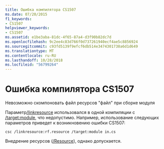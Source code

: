 ```yaml
---
title: Ошибка компилятора CS1507
ms.date: 07/20/2015
f1_keywords:
- CS1507
helpviewer_keywords:
- CS1507
ms.assetid: e1be3aba-81dc-4f65-87a4-d3f90b82dc7d
ms.openlocfilehash: 9c2ee4c83d766f0d737261940ecf4ae5c8856924
ms.sourcegitcommit: c93fd5139f9efcf6db514e3474301738a6d1d649
ms.translationtype: MT
ms.contentlocale: ru-RU
ms.lasthandoff: 10/28/2018
ms.locfileid: "56799264"
---
```

# <a name="compiler-error-cs1507"></a>Ошибка компилятора CS1507
Невозможно скомпоновать файл ресурсов "файл" при сборке модуля  
  
 Параметр[/linkresource](../../csharp/language-reference/compiler-options/linkresource-compiler-option.md) использовался в одной компиляции с [/target:module](../../csharp/language-reference/compiler-options/target-module-compiler-option.md), что недопустимо. Например, использование следующих параметров приведет к возникновению ошибки CS1507:  
  
```console  
csc /linkresource:rf.resource /target:module in.cs  
```  
  
 Внедрение ресурсов ([/Resource](../../csharp/language-reference/compiler-options/resource-compiler-option.md)), однако допускается.
